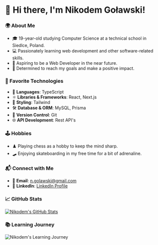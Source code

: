 # 👋 Hi there, I'm Nikodem Goławski!

### 🌍 About Me
- 🎓 19-year-old studying Computer Science at a technical school in Siedlce, Poland.
- 💻 Passionately learning web development and other software-related skills.
- 🚀 Aspiring to be a Web Developer in the near future.
- 🎯 Determined to reach my goals and make a positive impact.

### 🚀 Favorite Technologies
- 📝 **Languages**: TypeScript
- ⚛️ **Libraries & Frameworks**: React, Next.js
- 🎨 **Styling**: Tailwind
- 🛠️ **Database & ORM**: MySQL, Prisma
- 🔄 **Version Control**: Git
- 🌐 **API Development**: Rest API's

### 🕹️ Hobbies
- ♟️ Playing chess as a hobby to keep the mind sharp.
- 🛹 Enjoying skateboarding in my free time for a bit of adrenaline.

### 📬 Connect with Me
- 📧 **Email**: [n.golawski@gmail.com](mailto:n.golawski@gmail.com)
- 🔗 **LinkedIn**: [LinkedIn Profile](https://www.linkedin.com/in/nikodem-go%C5%82awski-b385662a1/)

### 📈 GitHub Stats
[![Nikodem's GitHub Stats](https://github-readme-stats.vercel.app/api?username=nikutek&show_icons=true&theme=dark)](https://github.com/anuraghazra/github-readme-stats)

### 📚 Learning Journey
![Nikodem's Learning Journey](https://img.shields.io/badge/Learning%20Journey-Web%20Development-blue)

